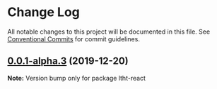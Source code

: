 # Change Log

All notable changes to this project will be documented in this file.
See [Conventional Commits](https://conventionalcommits.org) for commit guidelines.

## [0.0.1-alpha.3](https://github.com/ltht-epr/ltht-react/compare/ltht-react@0.0.1-alpha.2...ltht-react@0.0.1-alpha.3) (2019-12-20)

**Note:** Version bump only for package ltht-react
